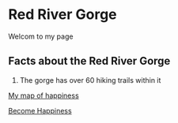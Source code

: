 # Red River Gorge

Welcom to my page

## Facts about the Red River Gorge

1. The gorge has over 60 hiking trails within it

[My map of happiness](https://www.outragegis.com/trails/product/red-river-gorge-backpacking-map/)

[Become Happiness](http://naturalbridgecabinrental.com/wp-content/uploads/2017/09/Creation-Falls.jpg)
